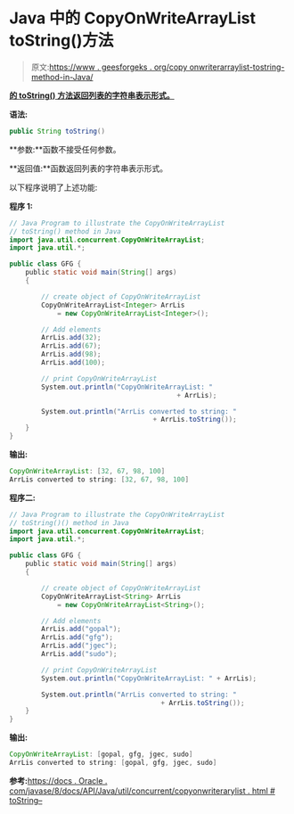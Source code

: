 # Java 中的 CopyOnWriteArrayList toString()方法

> 原文:[https://www . geesforgeks . org/copy onwriterarraylist-tostring-method-in-Java/](https://www.geeksforgeeks.org/copyonwritearraylist-tostring-method-in-java/)

**[的 **toString()** 方法返回列表的字符串表示形式。](https://www.geeksforgeeks.org/copyonwritearraylist-in-java/)**

**语法:**

```java
public String toString()
```

**参数:**函数不接受任何参数。

**返回值:**函数返回列表的字符串表示形式。

以下程序说明了上述功能:

**程序 1:**

```java
// Java Program to illustrate the CopyOnWriteArrayList
// toString() method in Java
import java.util.concurrent.CopyOnWriteArrayList;
import java.util.*;

public class GFG {
    public static void main(String[] args)
    {

        // create object of CopyOnWriteArrayList
        CopyOnWriteArrayList<Integer> ArrLis
            = new CopyOnWriteArrayList<Integer>();

        // Add elements
        ArrLis.add(32);
        ArrLis.add(67);
        ArrLis.add(98);
        ArrLis.add(100);

        // print CopyOnWriteArrayList
        System.out.println("CopyOnWriteArrayList: " 
                                          + ArrLis);

        System.out.println("ArrLis converted to string: " 
                                    + ArrLis.toString());
    }
}
```

**输出:**

```java
CopyOnWriteArrayList: [32, 67, 98, 100]
ArrLis converted to string: [32, 67, 98, 100]

```

**程序二:**

```java
// Java Program to illustrate the CopyOnWriteArrayList
// toString()() method in Java
import java.util.concurrent.CopyOnWriteArrayList;
import java.util.*;

public class GFG {
    public static void main(String[] args)
    {

        // create object of CopyOnWriteArrayList
        CopyOnWriteArrayList<String> ArrLis
            = new CopyOnWriteArrayList<String>();

        // Add elements
        ArrLis.add("gopal");
        ArrLis.add("gfg");
        ArrLis.add("jgec");
        ArrLis.add("sudo");

        // print CopyOnWriteArrayList
        System.out.println("CopyOnWriteArrayList: " + ArrLis);

        System.out.println("ArrLis converted to string: " 
                                      + ArrLis.toString());
    }
}
```

**输出:**

```java
CopyOnWriteArrayList: [gopal, gfg, jgec, sudo]
ArrLis converted to string: [gopal, gfg, jgec, sudo]

```

**参考:**[https://docs . Oracle . com/javase/8/docs/API/Java/util/concurrent/copyonwriterarylist . html # toString–](https://docs.oracle.com/javase/8/docs/api/java/util/concurrent/CopyOnWriteArrayList.html#toString--)